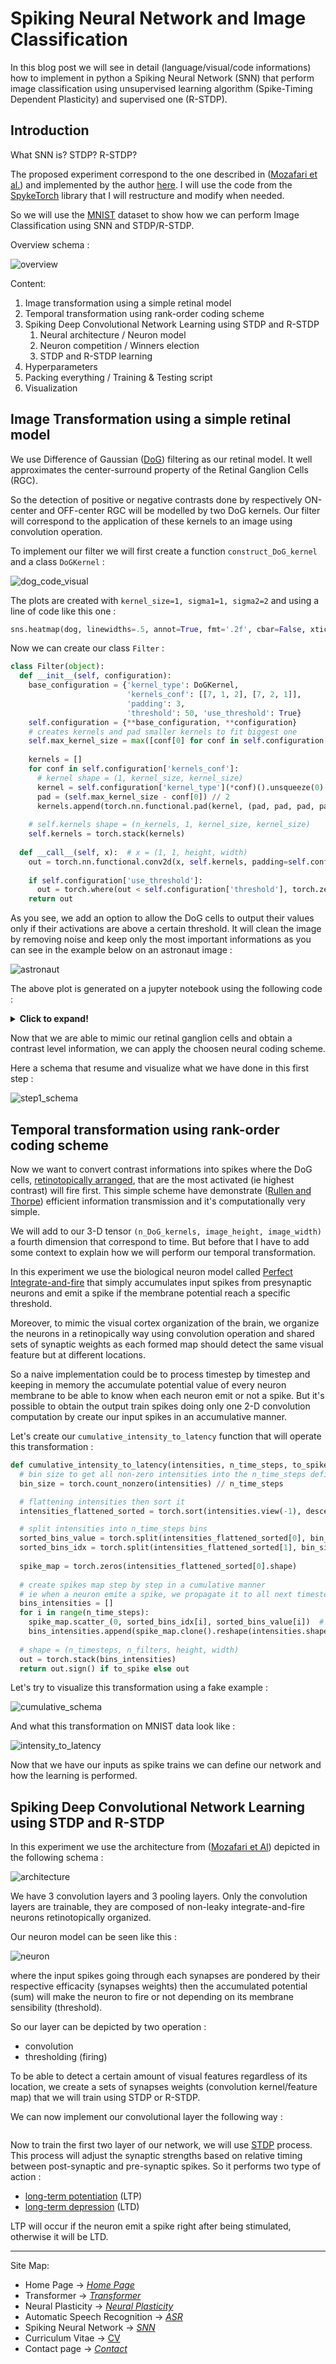 # Spiking Neural Network and Image Classification
In this blog post we will see in detail (language/visual/code informations)
how to implement in python a Spiking Neural Network (SNN) that perform image classification using unsupervised learning algorithm
(Spike-Timing Dependent Plasticity) and supervised one (R-STDP).

## Introduction
What SNN is? STDP? R-STDP?

The proposed experiment correspond to the one described in ([Mozafari et al.](https://ieeexplore.ieee.org/document/8356226/)) and implemented by the author [here](https://github.com/miladmozafari/SpykeTorch/blob/master/MozafariShallow.py).
I will use the code from the [SpykeTorch](https://cnrl.ut.ac.ir/SpykeTorch/doc/index.html) library that I will restructure and modify when needed.

So we will use the [MNIST](http://yann.lecun.com/exdb/mnist/) dataset to show how we can perform Image Classification using SNN and STDP/R-STDP.

Overview schema : 

![overview](images/snn_overview_schema.png)

Content:

1. Image transformation using a simple retinal model
2. Temporal transformation using rank-order coding scheme
3. Spiking Deep Convolutional Network Learning using STDP and R-STDP
    1. Neural architecture / Neuron model
    2. Neuron competition / Winners election
    3. STDP and R-STDP learning
4. Hyperparameters
5. Packing everything / Training & Testing script
6. Visualization

## Image Transformation using a simple retinal model
We use Difference of Gaussian ([DoG](https://en.wikipedia.org/wiki/Difference_of_Gaussians)) filtering as our retinal model. It well approximates the center-surround property of the Retinal Ganglion Cells (RGC).

So the detection of positive or negative contrasts done by respectively ON-center and OFF-center RGC will be modelled by two DoG kernels. Our filter will correspond to the application of these kernels to an image using convolution operation.

To implement our filter we will first create a function ```construct_DoG_kernel``` and a class ```DoGKernel``` :

![dog_code_visual](images/dog_code_visual.png)

The plots are created with ```kernel_size=1, sigma1=1, sigma2=2``` and using a line of code like this one :
```python
sns.heatmap(dog, linewidths=.5, annot=True, fmt='.2f', cbar=False, xticklabels=False, yticklabels=False)
```
Now we can create our class ```Filter``` : 
```python
class Filter(object):
  def __init__(self, configuration):
    base_configuration = {'kernel_type': DoGKernel,
                          'kernels_conf': [[7, 1, 2], [7, 2, 1]],
                          'padding': 3,
                          'threshold': 50, 'use_threshold': True}
    self.configuration = {**base_configuration, **configuration}
    # creates kernels and pad smaller kernels to fit biggest one
    self.max_kernel_size = max([conf[0] for conf in self.configuration['kernels_conf']])
    
    kernels = []
    for conf in self.configuration['kernels_conf']:
      # kernel shape = (1, kernel_size, kernel_size)
      kernel = self.configuration['kernel_type'](*conf)().unsqueeze(0)
      pad = (self.max_kernel_size - conf[0]) // 2
      kernels.append(torch.nn.functional.pad(kernel, (pad, pad, pad, pad)))
    
    # self.kernels shape = (n_kernels, 1, kernel_size, kernel_size) 
    self.kernels = torch.stack(kernels)
  
  def __call__(self, x):  # x = (1, 1, height, width)
    out = torch.nn.functional.conv2d(x, self.kernels, padding=self.configuration['padding'])
    
    if self.configuration['use_threshold']:
      out = torch.where(out < self.configuration['threshold'], torch.zeros(1), out)
    return out
```
As you see, we add an option to allow the DoG cells to output their values only if their activations are above a certain threshold. It will clean the image by removing noise and keep only the most important informations as you can see in the example below on an astronaut image : 

![astronaut](images/astronaut_dog_filtering_w_or_wo_threshold.png)

The above plot is generated on a jupyter notebook using the following code : 

<details>
<summary><strong>Click to expand!</strong></summary>
<p>

```python
%matplotlib inline
import torch
import ipyplot
import torchvision.transforms as transforms

from PIL import Image
from skimage import data

img_arr = data.astronaut()
gray_img_arr = transforms.functional.rgb_to_grayscale(torch.from_numpy(img_arr).permute(2, 0, 1))
gray_img = Image.fromarray(gray_img_arr.squeeze(0).numpy().astype(np.uint8), mode='L')

# Filter is the class implemented above
filters = Filter({'kernels_conf': [[7, 1, 2]], 'padding': 3, 'use_threshold': False})
filters_threshold = Filter({'kernels_conf': [[7, 1, 2]], 'padding': 3})

gray_img_filtered = filters(gray_img_arr.float().unsqueeze(0))
gray_img_filtered_threshold = filters_threshold(gray_img_arr.float().unsqueeze(0))

img_filtered = Image.fromarray(gray_img_filtered.squeeze(0).squeeze(0).numpy().astype(np.uint8), mode='L')
img_filtered_threshold = Image.fromarray(gray_img_filtered_threshold.squeeze(0).squeeze(0).numpy().astype(np.uint8), mode='L')
ipyplot.plot_images([gray_img, img_filtered, img_filtered_threshold], ['original', 'DoG filtered', 'DoG filtered with thresholding'], max_images=3, img_width=300)
```

</p>
</details>

Now that we are able to mimic our retinal ganglion cells and obtain a contrast level information, we can apply the choosen neural coding scheme.

Here a schema that resume and visualize what we have done in this first step : 

![step1_schema](images/img_transfo_using_DoG.png)

## Temporal transformation using rank-order coding scheme
Now we want to convert contrast informations into spikes where the DoG cells, [retinotopically arranged](https://medical-dictionary.thefreedictionary.com/retinotopic+map), that are the most activated (ie highest contrast) will fire first. This simple scheme have demonstrate ([Rullen and Thorpe](https://www.researchgate.net/publication/11952248_Rate_Coding_Versus_Temporal_Order_Coding_What_the_Retinal_Ganglion_Cells_Tell_the_Visual_Cortex)) efficient information transmission and it's computationally very simple.

We will add to our 3-D tensor ```(n_DoG_kernels, image_height, image_width)``` a fourth dimension that correspond to time.
But before that I have to add some context to explain how we will perform our temporal transformation.

In this experiment we use the biological neuron model called [Perfect Integrate-and-fire](https://en.wikipedia.org/wiki/Biological_neuron_model#Leaky_integrate-and-fire)
that simply accumulates input spikes from presynaptic neurons and emit a spike if the membrane potential reach a specific threshold.

Moreover, to mimic the visual cortex organization of the brain, we organize the neurons in a retinopically way using convolution operation and shared sets of synaptic weights as each formed map should detect the same visual feature but at different locations.

So a naive implementation could be to process timestep by timestep and keeping in memory the accumulate potential value of every neuron membrane to be able to know when each neuron emit or not a spike. But it's possible to obtain the output train spikes doing only one 2-D convolution computation by create our input spikes in an accumulative manner.

Let's create our ```cumulative_intensity_to_latency``` function that will operate this transformation : 

```python
def cumulative_intensity_to_latency(intensities, n_time_steps, to_spike=True):
  # bin size to get all non-zero intensities into the n_time_steps defined
  bin_size = torch.count_nonzero(intensities) // n_time_steps

  # flattening intensities then sort it
  intensities_flattened_sorted = torch.sort(intensities.view(-1), descending=True)

  # split intensities into n_time_steps bins
  sorted_bins_value = torch.split(intensities_flattened_sorted[0], bin_size)
  sorted_bins_idx = torch.split(intensities_flattened_sorted[1], bin_size)
  
  spike_map = torch.zeros(intensities_flattened_sorted[0].shape)
  
  # create spikes map step by step in a cumulative manner
  # ie when a neuron emite a spike, we propagate it to all next timesteps
  bins_intensities = []
  for i in range(n_time_steps):
    spike_map.scatter_(0, sorted_bins_idx[i], sorted_bins_value[i])  # cumulative line
    bins_intensities.append(spike_map.clone().reshape(intensities.shape[1:]))
  
  # shape = (n_timesteps, n_filters, height, width)
  out = torch.stack(bins_intensities)
  return out.sign() if to_spike else out
```
Let's try to visualize this transformation using a fake example : 

![cumulative_schema](images/cumulative_intensity_to_latency_schema.png)

And what this transformation on MNIST data look like : 

![intensity_to_latency](images/intensity_to_latency2.png)

Now that we have our inputs as spike trains we can define our network and how the learning is performed.

## Spiking Deep Convolutional Network Learning using STDP and R-STDP

In this experiment we use the architecture from ([Mozafari et Al](https://arxiv.org/abs/1804.00227)) depicted in the following schema : 

![architecture](images/SDCNN_architecture.png)

We have 3 convolution layers and 3 pooling layers. Only the convolution layers are trainable, they are composed of non-leaky integrate-and-fire neurons retinotopically organized.

Our neuron model can be seen like this : 

![neuron](images/non-leaky-integrate-and-fire-neuron.png)

where the input spikes going through each synapses are pondered by their respective efficacity (synapses weights) then the accumulated potential (sum) will make the neuron to fire or not depending on its membrane sensibility (threshold).

So our layer can be depicted by two operation : 
* convolution
* thresholding (firing)

To be able to detect a certain amount of visual features regardless of its location, we create a sets of synapses weights (convolution kernel/feature map) that we will train using STDP or R-STDP.

We can now implement our convolutional layer the following way : 
```python

```
Now to train the first two layer of our network, we will use [STDP](https://en.wikipedia.org/wiki/Spike-timing-dependent_plasticity) process. This process will adjust the synaptic strengths based on relative timing between post-synaptic and pre-synaptic spikes. So it performs two type of action : 
* [long-term potentiation](https://en.wikipedia.org/wiki/Long-term_potentiation) (LTP)
* [long-term depression](https://en.wikipedia.org/wiki/Long-term_depression) (LTD)

LTP will occur if the neuron emit a spike right after being stimulated, otherwise it will be LTD.

---
Site Map:
* Home Page -> *[Home Page](index.md)*
* Transformer -> *[Transformer](transformer.md)*
* Neural Plasticity -> *[Neural Plasticity](plasticity.md)*
* Automatic Speech Recognition -> *[ASR](asr.md)*
* Spiking Neural Network -> *[SNN](snn.md)*
* Curriculum Vitae -> [CV](cv.md)
* Contact page -> *[Contact](contact.md)*
